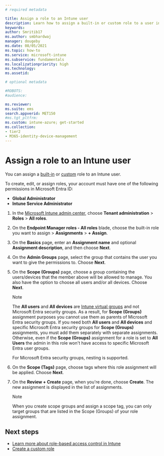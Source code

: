 ```yaml
---
# required metadata

title: Assign a role to an Intune user
description: Learn how to assign a built-in or custom role to a user in Microsoft Intune.
keywords:
author: Smritib17
ms.author: smbhardwaj
manager: dougeby
ms.date: 08/05/2021
ms.topic: how-to
ms.service: microsoft-intune
ms.subservice: fundamentals
ms.localizationpriority: high
ms.technology:
ms.assetid: 

# optional metadata

#ROBOTS:
#audience:

ms.reviewer:
ms.suite: ems
search.appverid: MET150
#ms.tgt_pltfrm:
ms.custom: intune-azure; get-started
ms.collection:
- tier2
- M365-identity-device-management
---
```


# Assign a role to an Intune user

You can assign a [built-in](role-based-access-control.md#built-in-roles) or [custom](create-custom-role.md) role to an Intune user.

To create, edit, or assign roles, your account must have one of the following permissions in Microsoft Entra ID:
- **Global Administrator**
- **Intune Service Administrator**

1. In the [Microsoft Intune admin center](https://go.microsoft.com/fwlink/?linkid=2109431), choose **Tenant administration** > **Roles** > **All roles**.

2. On the **Endpoint Manager roles - All roles** blade, choose the built-in role you want to assign > **Assignments** > **+ Assign**.

3. On the **Basics** page, enter an **Assignment name** and optional **Assignment description**, and then choose **Next**.

4. On the **Admin Groups** page, select the group that contains the user you want to give the permissions to. Choose **Next**.

5. On the **Scope (Groups)** page, choose a group containing the users/devices that the member above will be allowed to manage. You also have the option to choose all users and/or all devices. Choose **Next**.
  
      > [!NOTE] 
      > The **All users** and **All devices** are [Intune virtual groups](groups-add.md) and not Microsoft Entra security groups. As a result, for **Scope (Groups)** assignment purposes you cannot use them as parents of Microsoft Entra security groups. If you need both **All users** and **All devices** and specific Microsoft Entra security groups for **Scope (Groups)** assignments, you must add them separately with separate assignments. Otherwise, even if the **Scope (Groups)** assignment for a role is set to **All Users** the admin in this role won't have access to specific Microsoft Entra user groups.
      >  
      > For Microsoft Entra security groups, nesting is supported.

7. On the **Scope (Tags)** page, choose tags where this role assignment will be applied. Choose **Next**.

8. On the **Review + Create** page, when you're done, choose **Create**. The new assignment is displayed in the list of assignments.

    > [!NOTE] 
    > When you create scope groups and assign a scope tag, you can only target groups that are listed in the Scope (Groups) of your role assignment.

## Next steps
- [Learn more about role-based access control in Intune](role-based-access-control.md)
- [Create a custom role](create-custom-role.md)
